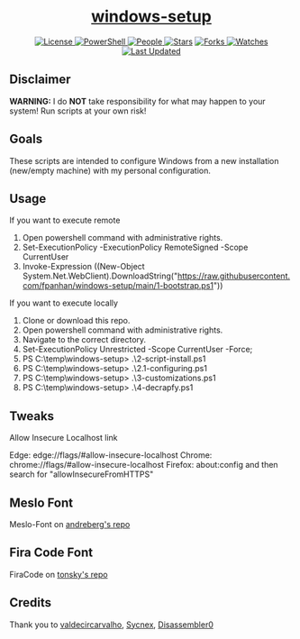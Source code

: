 <div align = "center">

<h1><a href="https://github.com/fpanhan/windows-setup">windows-setup</a></h1>

<a href="https://github.com/fpanhan/windows-setup/blob/main/LICENSE">
<img alt="License" src="https://img.shields.io/github/license/fpanhan/windows-setup?style=flat&color=eee&label="> </a>

<a href="microsoft.com/PowerShell">
<img alt="PowerShell" src="https://img.shields.io/badge/PowerShell-1f425f?logo=Powershell"> </a>

<a href="https://github.com/fpanhan/windows-setup/graphs/contributors">
<img alt="People" src="https://img.shields.io/github/contributors/fpanhan/windows-setup?style=flat&color=ffaaf2&label=People"> </a>

<a href="https://github.com/fpanhan/windows-setup/stargazers">
<img alt="Stars" src="https://img.shields.io/github/stars/fpanhan/windows-setup?style=flat&color=98c379&label=Stars"></a>

<a href="https://github.com/fpanhan/windows-setup/network/members">
<img alt="Forks" src="https://img.shields.io/github/forks/fpanhan/windows-setup?style=flat&color=66a8e0&label=Forks"> </a>

<a href="https://github.com/fpanhan/windows-setup/watchers">
<img alt="Watches" src="https://img.shields.io/github/watchers/fpanhan/windows-setup?style=flat&color=f5d08b&label=Watches"> </a>

<a href="https://github.com/fpanhan/windows-setup/pulse">
<img alt="Last Updated" src="https://img.shields.io/github/last-commit/fpanhan/windows-setup?style=flat&color=e06c75&label="> </a>

</div>

## Disclaimer

**WARNING:** I do **NOT** take responsibility for what may happen to your system! Run scripts at your own risk!

## Goals

These scripts are intended to configure Windows from a new installation (new/empty machine) with my personal configuration.

## Usage

If you want to execute remote<br>

1. Open powershell command with administrative rights.
2. Set-ExecutionPolicy -ExecutionPolicy RemoteSigned -Scope CurrentUser
3. Invoke-Expression ((New-Object System.Net.WebClient).DownloadString("https://raw.githubusercontent.com/fpanhan/windows-setup/main/1-bootstrap.ps1"))

If you want to execute locally<br>

1. Clone or download this repo.
2. Open powershell command with administrative rights.
3. Navigate to the correct directory.
4. Set-ExecutionPolicy Unrestricted -Scope CurrentUser -Force;
5. PS C:\temp\windows-setup> .\2-script-install.ps1
6. PS C:\temp\windows-setup> .\2.1-configuring.ps1
7. PS C:\temp\windows-setup> .\3-customizations.ps1
8. PS C:\temp\windows-setup> .\4-decrapfy.ps1

## Tweaks

Allow Insecure Localhost link

Edge: edge://flags/#allow-insecure-localhost
Chrome: chrome://flags/#allow-insecure-localhost
Firefox: about:config and then search for "allowInsecureFromHTTPS"

## Meslo Font

Meslo-Font on [andreberg's repo](https://github.com/andreberg/Meslo-Font)

## Fira Code Font

FiraCode on [tonsky's repo](https://github.com/tonsky/FiraCode)

## Credits

Thank you to [valdecircarvalho](https://github.com/valdecircarvalho), [Sycnex](https://github.com/Sycnex), [Disassembler0](https://github.com/Disassembler0)
